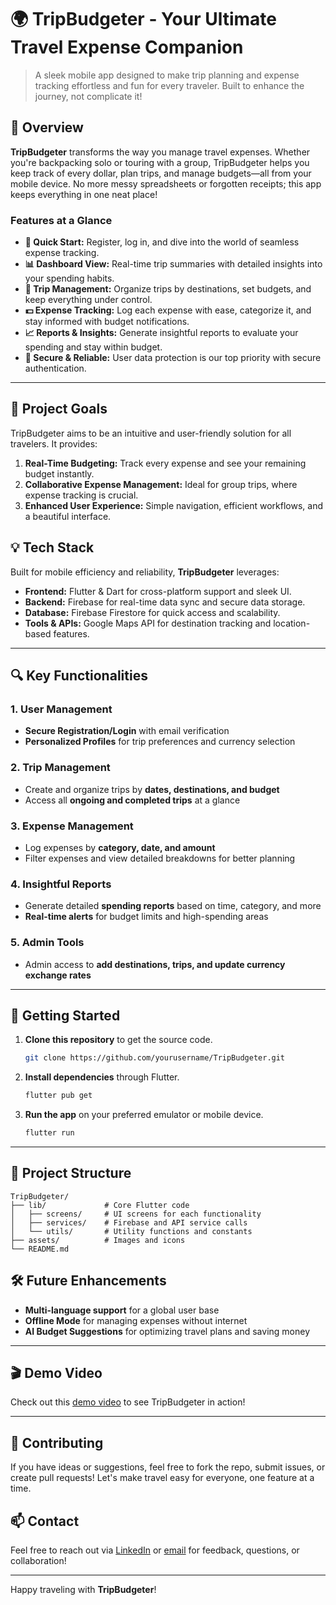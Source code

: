 

# 🌍 TripBudgeter - Your Ultimate Travel Expense Companion

> A sleek mobile app designed to make trip planning and expense tracking effortless and fun for every traveler. Built to enhance the journey, not complicate it!

## 📲 Overview

**TripBudgeter** transforms the way you manage travel expenses. Whether you're backpacking solo or touring with a group, TripBudgeter helps you keep track of every dollar, plan trips, and manage budgets—all from your mobile device. No more messy spreadsheets or forgotten receipts; this app keeps everything in one neat place!

### Features at a Glance
- **🚀 Quick Start:** Register, log in, and dive into the world of seamless expense tracking.
- **📊 Dashboard View:** Real-time trip summaries with detailed insights into your spending habits.
- **📅 Trip Management:** Organize trips by destinations, set budgets, and keep everything under control.
- **💵 Expense Tracking:** Log each expense with ease, categorize it, and stay informed with budget notifications.
- **📈 Reports & Insights:** Generate insightful reports to evaluate your spending and stay within budget.
- **🔐 Secure & Reliable:** User data protection is our top priority with secure authentication.

---

## 🎯 Project Goals

TripBudgeter aims to be an intuitive and user-friendly solution for all travelers. It provides:
1. **Real-Time Budgeting:** Track every expense and see your remaining budget instantly.
2. **Collaborative Expense Management:** Ideal for group trips, where expense tracking is crucial.
3. **Enhanced User Experience:** Simple navigation, efficient workflows, and a beautiful interface.

## 💡 Tech Stack

Built for mobile efficiency and reliability, **TripBudgeter** leverages:
- **Frontend:** Flutter & Dart for cross-platform support and sleek UI.
- **Backend:** Firebase for real-time data sync and secure data storage.
- **Database:** Firebase Firestore for quick access and scalability.
- **Tools & APIs:** Google Maps API for destination tracking and location-based features.

---

## 🔍 Key Functionalities

### 1. User Management
- **Secure Registration/Login** with email verification
- **Personalized Profiles** for trip preferences and currency selection

### 2. Trip Management
- Create and organize trips by **dates, destinations, and budget**
- Access all **ongoing and completed trips** at a glance

### 3. Expense Management
- Log expenses by **category, date, and amount**
- Filter expenses and view detailed breakdowns for better planning

### 4. Insightful Reports
- Generate detailed **spending reports** based on time, category, and more
- **Real-time alerts** for budget limits and high-spending areas

### 5. Admin Tools
- Admin access to **add destinations, trips, and update currency exchange rates**

---

## 🚀 Getting Started

1. **Clone this repository** to get the source code.
   ```bash
   git clone https://github.com/yourusername/TripBudgeter.git
   ```
2. **Install dependencies** through Flutter.
   ```bash
   flutter pub get
   ```
3. **Run the app** on your preferred emulator or mobile device.
   ```bash
   flutter run
   ```

---

## 📂 Project Structure

```plaintext
TripBudgeter/
├── lib/             # Core Flutter code
│   ├── screens/     # UI screens for each functionality
│   ├── services/    # Firebase and API service calls
│   └── utils/       # Utility functions and constants
├── assets/          # Images and icons
└── README.md
```

## 🛠 Future Enhancements
- **Multi-language support** for a global user base
- **Offline Mode** for managing expenses without internet
- **AI Budget Suggestions** for optimizing travel plans and saving money

---

## 🎬 Demo Video

Check out this [demo video](https://your-link.com) to see TripBudgeter in action!

---

## 👥 Contributing

If you have ideas or suggestions, feel free to fork the repo, submit issues, or create pull requests! Let's make travel easy for everyone, one feature at a time.

## 📫 Contact

Feel free to reach out via [LinkedIn](https://www.linkedin.com/in/rabia-imtiaz/) or [email](mailto:rabiaimtiaz203.com) for feedback, questions, or collaboration!

---

Happy traveling with **TripBudgeter**!
